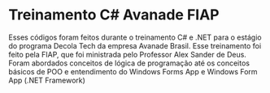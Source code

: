 # Treinamento C# Avanade FIAP

Esses códigos foram feitos durante o treinamento C# e .NET para o estágio do programa Decola Tech da empresa Avanade Brasil. Esse treinamento foi feito pela FIAP, 
que foi ministrada pelo Professor Alex Sander de Deus. Foram abordados conceitos de lógica de programação até os conceitos básicos de POO e entendimento do Windows Forms App e 
Windows Form App (.NET Framework)
